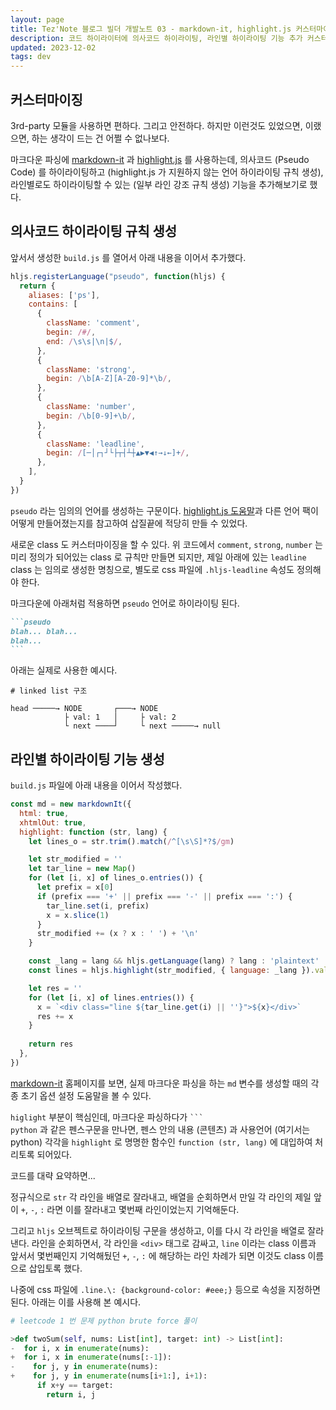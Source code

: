 ```yaml
---
layout: page
title: Tez'Note 블로그 빌더 개발노트 03 - markdown-it, highlight.js 커스터마이징
description: 코드 하이라이터에 의사코드 하이라이팅, 라인별 하이라이팅 기능 추가 커스터마이징
updated: 2023-12-02
tags: dev
---
```


## 커스터마이징

3rd-party 모듈을 사용하면 편하다. 그리고 안전하다. 하지만 이런것도 있었으면, 이랬으면, 하는 생각이 드는 건 어쩔 수 없나보다.

마크다운 파싱에 [markdown-it](https://github.com/markdown-it/markdown-it#readme) 과 [highlight.js](https://highlightjs.org/) 를 사용하는데, 의사코드 (Pseudo Code) 를 하이라이팅하고 (highlight.js 가 지원하지 않는 언어 하이라이팅 규칙 생성), 라인별로도 하이라이팅할 수 있는 (일부 라인 강조 규칙 생성) 기능을 추가해보기로 했다.

## 의사코드 하이라이팅 규칙 생성

앞서서 생성한 `build.js` 를 열어서 아래 내용을 이어서 추가했다.

```js
hljs.registerLanguage("pseudo", function(hljs) {
  return {
    aliases: ['ps'],
    contains: [
      {
        className: 'comment',
        begin: /#/,
        end: /\s\s|\n|$/,
      },
      {
        className: 'strong',
        begin: /\b[A-Z][A-Z0-9]*\b/,
      },
      {
        className: 'number',
        begin: /\b[0-9]+\b/,
      },
      {
        className: 'leadline',
        begin: /[─│┌┐┘└├┬┤┴┼▲▶▼◀↑→↓←]+/,
      },
    ],
  }
})
```

`pseudo` 라는 임의의 언어를 생성하는 구문이다. [highlight.js 도움말](https://highlightjs.readthedocs.io/en/latest/language-guide.html)과 다른 언어 팩이 어떻게 만들어졌는지를 참고하여 삽질끝에 적당히 만들 수 있었다.

새로운 class 도 커스터마이징을 할 수 있다. 위 코드에서 `comment`, `strong`, `number` 는 미리 정의가 되어있는 class 로 규칙만 만들면 되지만, 제일 아래에 있는 `leadline` class 는 임의로 생성한 명칭으로, 별도로 css 파일에 `.hljs-leadline` 속성도 정의해야 한다.

마크다운에 아래처럼 적용하면 `pseudo` 언어로 하이라이팅 된다.

````markdown
```pseudo
blah... blah...
blah...
``` 
````

아래는 실제로 사용한 예시다.

```pseudo
# linked list 구조

head ─────→ NODE       ┌───→ NODE
            ├ val: 1   │     ├ val: 2
            └ next ────┘     └ next ─────→ null
```

## 라인별 하이라이팅 기능 생성

`build.js` 파일에 아래 내용을 이어서 작성했다.

```js
const md = new markdownIt({
  html: true,
  xhtmlOut: true,
  highlight: function (str, lang) {
    let lines_o = str.trim().match(/^[\s\S]*?$/gm)

    let str_modified = ''
    let tar_line = new Map()
    for (let [i, x] of lines_o.entries()) {
      let prefix = x[0]
      if (prefix === '+' || prefix === '-' || prefix === ':') {
        tar_line.set(i, prefix)
        x = x.slice(1)
      }
      str_modified += (x ? x : ' ') + '\n'
    }

    const _lang = lang && hljs.getLanguage(lang) ? lang : 'plaintext'
    const lines = hljs.highlight(str_modified, { language: _lang }).value.trim().match(/^[\s\S]*?$/gm)

    let res = ''
    for (let [i, x] of lines.entries()) {
      x = `<div class="line ${tar_line.get(i) || ''}">${x}</div>`
      res += x
    }
    
    return res
  },
})
```

[markdown-it](https://github.com/markdown-it/markdown-it#init-with-presets-and-options) 홈페이지를 보면, 실제 마크다운 파싱을 하는 `md` 변수를 생성할 때의 각종 초기 옵션 설정 도움말을 볼 수 있다.

`higlight` 부분이 핵심인데, 마크다운 파싱하다가 <code>``` python</code> 과 같은 펜스구문을 만나면, 펜스 안의 내용 (콘텐츠) 과 사용언어 (여기서는 python) 각각을 `highlight` 로 명명한 함수인 `function (str, lang)` 에 대입하여 처리토록 되어있다.

코드를 대략 요약하면...

정규식으로 `str` 각 라인을 배열로 잘라내고, 배열을 순회하면서 만일 각 라인의 제일 앞이 `+`, `-`, `:` 라면 이를 잘라내고 몇번째 라인이었는지 기억해둔다.

그리고 `hljs` 오브젝트로 하이라이팅 구문을 생성하고, 이를 다시 각 라인을 배열로 잘라낸다. 라인을 순회하면서, 각 라인을 `<div>` 태그로 감싸고, `line` 이라는 class 이름과 앞서서 몇번째인지 기억해뒀던 `+`, `-`, `:` 에 해당하는 라인 차례가 되면 이것도 class 이름으로 삽입토록 했다.

나중에 css 파일에 `.line.\: {background-color: #eee;}` 등으로 속성을 지정하면 된다. 아래는 이를 사용해 본 예시다.

```python
# leetcode 1 번 문제 python brute force 풀이

>def twoSum(self, nums: List[int], target: int) -> List[int]:
-  for i, x in enumerate(nums):
+  for i, x in enumerate(nums[:-1]):
-    for j, y in enumerate(nums):
+    for j, y in enumerate(nums[i+1:], i+1):
      if x+y == target:
        return i, j
```